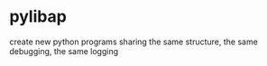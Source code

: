 # pylibap
create new python programs sharing the same structure, the same debugging, the same logging
